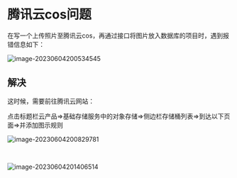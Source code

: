 # 腾讯云cos问题

在写一个上传照片至腾讯云cos，再通过接口将图片放入数据库的项目时，遇到报错信息如下：

![image-20230604200534545](https://cdn.staticaly.com/gh/hr1201/img@main/imgs/image-20230604200534545.png)



## 解决

这时候，需要前往腾讯云网站：

点击标题栏云产品=>基础存储服务中的对象存储=>侧边栏存储桶列表=>到达以下页面=>并添加图示规则

![image-20230604200829781](https://cdn.staticaly.com/gh/hr1201/img@main/imgs/image-20230604200829781.png)

<br/>

![image-20230604201406514](https://cdn.staticaly.com/gh/hr1201/img@main/imgs/image-20230604201406514.png)

